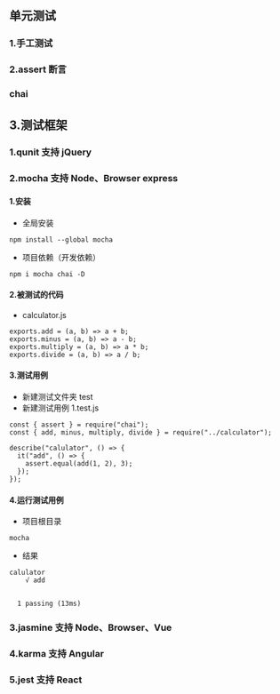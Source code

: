 ## 单元测试

### 1.手工测试

### 2.assert 断言

### chai

## 3.测试框架

### 1.qunit 支持 jQuery

### 2.mocha 支持 Node、Browser express

#### 1.安装

* 全局安装

```
npm install --global mocha
```

* 项目依赖（开发依赖）

```
npm i mocha chai -D
```

#### 2.被测试的代码

* calculator.js

```
exports.add = (a, b) => a + b;
exports.minus = (a, b) => a - b;
exports.multiply = (a, b) => a * b;
exports.divide = (a, b) => a / b;
```

#### 3.测试用例

* 新建测试文件夹 test
* 新建测试用例 1.test.js

```
const { assert } = require("chai");
const { add, minus, multiply, divide } = require("../calculator");

describe("calulator", () => {
  it("add", () => {
    assert.equal(add(1, 2), 3);
  });
});
```

#### 4.运行测试用例

* 项目根目录

```
mocha
```

* 结果

```
calulator
    √ add


  1 passing (13ms)
```

### 3.jasmine 支持 Node、Browser、Vue

### 4.karma 支持 Angular

### 5.jest 支持 React

